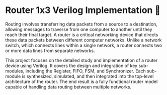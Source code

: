 # Router 1x3 Verilog Implementation 🚀

Routing involves transferring data packets from a source to a destination, allowing messages to traverse from one computer to another until they reach their final target. A router is a critical networking device that directs these data packets between different computer networks. Unlike a network switch, which connects lines within a single network, a router connects two or more data lines from separate networks.

This project focuses on the detailed study and implementation of a router device using Verilog. It covers the design and integration of key sub-modules, including the Register, FIFO, FSM, and Synchronizer. Each sub-module is synthesized, simulated, and then integrated into the top-level architecture of the router. The end result is a fully functional router model capable of handling data routing between multiple networks.


